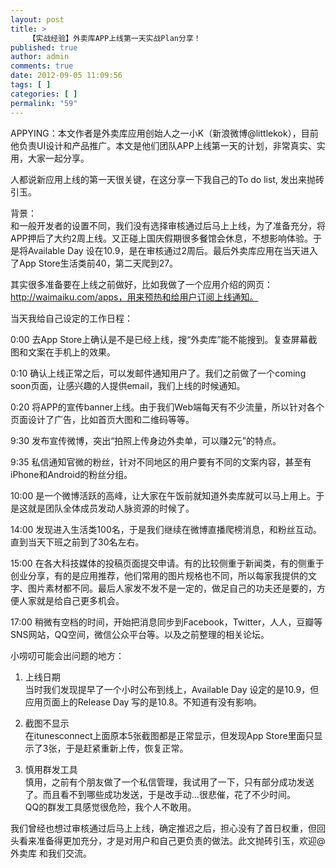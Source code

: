 ```yaml
---
layout: post
title: >
    【实战经验】外卖库APP上线第一天实战Plan分享！
published: true
author: admin
comments: true
date: 2012-09-05 11:09:56
tags: [ ]
categories: [ ]
permalink: "59"
---
```

APPYING：本文作者是外卖库应用创始人之一小K（新浪微博@littlekok），目前他负责UI设计和产品推广。本文是他们团队APP上线第一天的计划，非常真实、实用，大家一起分享。 

人都说新应用上线的第一天很关键，在这分享一下我自己的To do list, 发出来抛砖引玉。

背景：  
和一般开发者的设置不同，我们没有选择审核通过后马上上线，为了准备充分，将APP押后了大约2周上线。又正碰上国庆假期很多餐馆会休息，不想影响体验。于是将Available Day 设在10.9，是在审核通过2周后。最后外卖库应用在当天进入了App Store生活类前40，第二天爬到27。

其实很多准备要在上线之前做好，比如我做了一个应用介绍的网页：http://waimaiku.com/apps，用来预热和给用户订阅上线通知。

当天我给自己设定的工作日程：

0:00 去App Store上确认是不是已经上线，搜&ldquo;外卖库&rdquo;能不能搜到。复查屏幕截图和文案在手机上的效果。

0:10 确认上线正常之后，可以发邮件通知用户了。我们之前做了一个coming soon页面，让感兴趣的人提供email，我们上线的时候通知。

0:20 将APP的宣传banner上线。由于我们Web端每天有不少流量，所以针对各个页面设计了广告，比如首页大图和二维码等等。

9:30 发布宣传微博，突出&ldquo;拍照上传身边外卖单，可以赚2元&rdquo;的特点。

9:35 私信通知官微的粉丝，针对不同地区的用户要有不同的文案内容，甚至有iPhone和Android的粉丝分组。

10:00 是一个微博活跃的高峰，让大家在午饭前就知道外卖库就可以马上用上。于是这就是团队全体成员发动人脉资源的时候了。

14:00 发现进入生活类100名，于是我们继续在微博直播爬榜消息，和粉丝互动。直到当天下班之前到了30名左右。

15:00 在各大科技媒体的投稿页面提交申请。有的比较侧重于新闻类，有的侧重于创业分享，有的是应用推荐，他们常用的图片规格也不同，所以每家我提供的文字、图片素材都不同。最后人家发不发不是一定的，做足自己的功夫还是要的，方便人家就是给自己更多机会。

17:00 稍微有空档的时间，开始把消息同步到Facebook，Twitter，人人，豆瓣等SNS网站，QQ空间，微信公众平台等。以及之前整理的相关论坛。

小唠叨可能会出问题的地方：

1. 上线日期  
当时我们发现提早了一个小时公布到线上，Available Day 设定的是10.9，但应用页面上的Release Day 写的是10.8。不知道有没有影响。

2. 截图不显示  
在itunesconnect上面原本5张截图都是正常显示，但发现App Store里面只显示了3张，于是赶紧重新上传，恢复正常。

3. 慎用群发工具  
慎用，之前有个朋友做了一个私信管理，我试用了一下，只有部分成功发送了。而且看不到哪些成功发送，于是改手动&hellip;很悲催，花了不少时间。  
QQ的群发工具感觉很危险，我个人不敢用。

我们曾经也想过审核通过后马上上线，确定推迟之后，担心没有了首日权重，但回头看来准备得更加充分，才是对用户和自己更负责的做法。此文抛砖引玉，欢迎@外卖库 和我们交流。